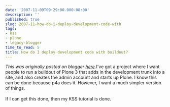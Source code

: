 ```yaml
---
date: '2007-11-09T09:29:00.000-08:00'
description: ''
published: true
slug: 2007-11-how-do-i-deploy-development-code-with
tags:
- kss
- plone
- legacy-blogger
time_to_read: 5
title: How do I deploy development code with buildout?
---
```


*This was originally posted on blogger [here](https://pydanny.blogspot.com/2007/11/how-do-i-deploy-development-code-with.html)*.I've got a project where I want people to run a buildout of Plone 3 that adds in the development trunk into a site, and also creates the admin account and starts up Plone.  I know this can be done because p4a does it.  However, I want a much simpler version of things.<br /><br />If I can get this done, then my KSS tutorial is done.